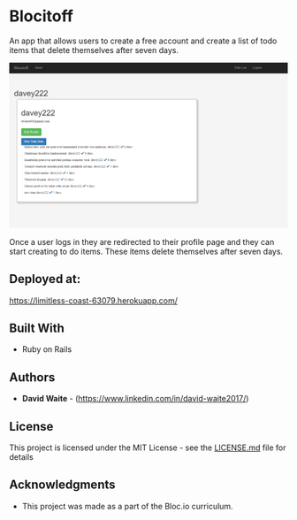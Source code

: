# Blocitoff

An app that allows users to create a free account and create a list of todo items that delete themselves after seven days.

![Blocitoff Todo Creation](https://github.com/dwaite498/blocitoff/blob/master/Blocitoff%20user%20page.png)

Once a user logs in they are redirected to their profile page and they can start creating to do items. These items delete themselves after seven days.

## Deployed at:
https://limitless-coast-63079.herokuapp.com/

## Built With

* Ruby on Rails

## Authors

* **David Waite** - (https://www.linkedin.com/in/david-waite2017/)

## License

This project is licensed under the MIT License - see the [LICENSE.md](LICENSE.md) file for details

## Acknowledgments

* This project was made as a part of the Bloc.io curriculum.
